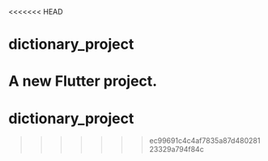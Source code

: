 <<<<<<< HEAD
# dictionary_project

A new Flutter project.
=======
# dictionary_project
>>>>>>> ec99691c4c4af7835a87d48028123329a794f84c
